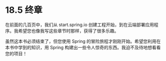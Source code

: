# 18.5 终章

在前面的几百页中，我们从 start.spring.io 创建工程开始，到在云端部署应用程序。我希望您也像我写这些章节时那样，获得了很多乐趣。

虽然这本书必须结束了，但您使用 Spring 的冒险旅程才刚刚开始。希望您利用在本书中学到的知识，用 Spring 构建出一些令人惊奇的东西。我迫不及待地想看看您的项目！
